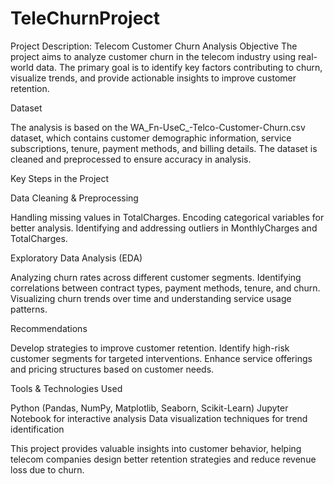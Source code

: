 # TeleChurnProject
Project Description: Telecom Customer Churn Analysis
Objective
The project aims to analyze customer churn in the telecom industry using real-world data. The primary goal is to identify key factors contributing to churn, visualize trends, and provide actionable insights to improve customer retention.

Dataset


The analysis is based on the WA_Fn-UseC_-Telco-Customer-Churn.csv dataset, which contains customer demographic information, service subscriptions, tenure, payment methods, and billing details. The dataset is cleaned and preprocessed to ensure accuracy in analysis.

Key Steps in the Project

Data Cleaning & Preprocessing


Handling missing values in TotalCharges.
Encoding categorical variables for better analysis.
Identifying and addressing outliers in MonthlyCharges and TotalCharges.

Exploratory Data Analysis (EDA)


Analyzing churn rates across different customer segments.
Identifying correlations between contract types, payment methods, tenure, and churn.
Visualizing churn trends over time and understanding service usage patterns.

Recommendations


Develop strategies to improve customer retention.
Identify high-risk customer segments for targeted interventions.
Enhance service offerings and pricing structures based on customer needs.

Tools & Technologies Used


Python (Pandas, NumPy, Matplotlib, Seaborn, Scikit-Learn)
Jupyter Notebook for interactive analysis
Data visualization techniques for trend identification


This project provides valuable insights into customer behavior, helping telecom companies design better retention strategies and reduce revenue loss due to churn.
